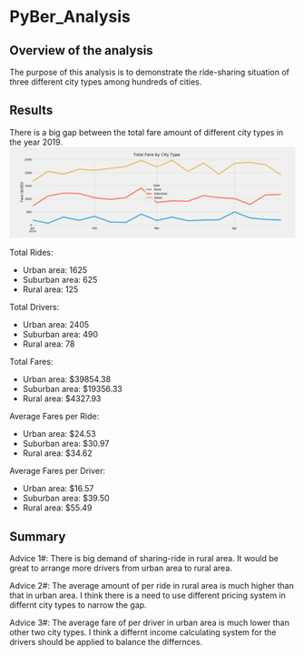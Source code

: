# PyBer_Analysis
## Overview of the analysis
The purpose of this analysis is to demonstrate the ride-sharing situation of three different city types among hundreds of cities.
## Results
There is a big gap between the total fare amount of different city types in the year 2019. ![instance](https://github.com/JosephineYang228/PyBer_Analysis/blob/47f863a616623b28e9e4f842d2728b20904e55f8/Resources/data-5-1-challenge-average-fare-each-city.png)

Total Rides:
 - Urban area: 1625
 - Suburban area: 625
 - Rural area: 125
 
Total Drivers:
 - Urban area: 2405
 - Suburban area: 490
 - Rural area: 78

Total Fares:
 - Urban area: $39854.38
 - Suburban area: $19356.33
 - Rural area: $4327.93

Average Fares per Ride:
 - Urban area: $24.53
 - Suburban area: $30.97
 - Rural area: $34.62

Average Fares per Driver:
 - Urban area: $16.57
 - Suburban area: $39.50
 - Rural area: $55.49
 
## Summary
Advice 1#: There is big demand of sharing-ride in rural area. It would be great to arrange more drivers from urban area to rural area.

Advice 2#: The average amount of per ride in rural area is much higher than that in urban area. I think there is a need to use different pricing system in differnt city types to narrow the gap.

Advice 3#: The average fare of per driver in urban area is much lower than other two city types. I think a differnt income calculating system for the drivers should be applied to balance the differnces.

